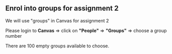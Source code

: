 ## Enrol into groups for assignment 2

We will use "groups" in Canvas for assignment 2

Please login to **Canvas** => click on **"People"** => **"Groups"** => choose a group number 

There are 100 empty groups available to choose. 
